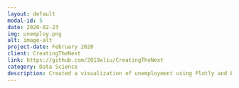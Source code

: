 ```yaml
---
layout: default
modal-id: 5
date: 2020-02-23
img: unemploy.png
alt: image-alt
project-date: February 2020
client: CreatingTheNext
link: https://github.com/2019aliu/CreatingTheNext
category: Data Science
description: Created a visualization of unemployment using Plotly and Python. Won the Georgia Tech Hacklytics 2020 Best Visualization Award for our creative use of these technologies in creating an interactive plot.
---
```

